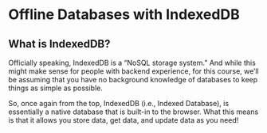 # Offline Databases with IndexedDB

## What is IndexedDB?

Officially speaking, IndexedDB is a “NoSQL storage system.” And while this might make sense for people with backend experience, for this course, we’ll be assuming that you have no background knowledge of databases to keep things as simple as possible.

So, once again from the top, IndexedDB (i.e., Indexed Database), is essentially a native database that is built-in to the browser. What this means is that it allows you store data, get data, and update data as you need!